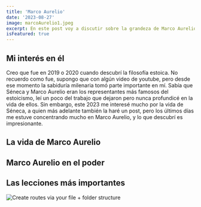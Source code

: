 ```yaml
---
title: 'Marco Aurelio'
date: '2023-08-27'
image: marcoAurelio1.jpeg
excerpt: En este post voy a discutir sobre la grandeza de Marco Aurelio, en español, porque este tema lo amerita.
isFeatured: true
---
```



## Mi interés en él

Creo que fue en 2019 o 2020 cuando descubrí la filosofía estoica. No recuerdo como fue, supongo que con algún video de youtube, pero desde ese momento la sabiduría milenaria tomó parte importante en mí. Sabía que Séneca y Marco Aurelio eran los representantes más famosos del estoicismo, leí un poco del trabajo que dejaron pero nunca profundicé en la vida de ellos. Sin embargo, este 2023 me interesé mucho por la vida de Séneca, a quien más adelante también la haré un post, pero los últimos días me estuve concentrando mucho en Marco Aurelio, y lo que descubrí es impresionante.

## La vida de Marco Aurelio

## Marco Aurelio en el poder

## Las lecciones más importantes


![Create routes via your file + folder structure](garcia1.jpeg)


